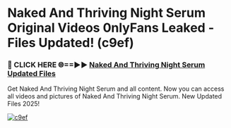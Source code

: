 # Naked And Thriving Night Serum Original Videos 0nlyFans Leaked - Files Updated! (c9ef)

<h3>🔴 CLICK HERE 🌐==►► <a href="https://tinyurl.com/up5wt9bj" rel="nofollow">Naked And Thriving Night Serum Updated Files</a></h3>

Get Naked And Thriving Night Serum and all content. Now you can access all videos and pictures of Naked And Thriving Night Serum. New Updated Files 2025!

[![c9ef](https://i.imgur.com/ABiUzMV.gif)](https://tinyurl.com/up5wt9bj)
